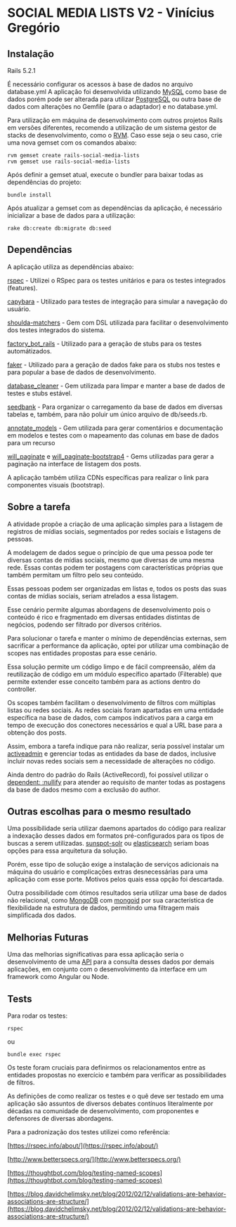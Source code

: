 # SOCIAL MEDIA LISTS V2 -   Vinícius Gregório

## Instalação

Rails 5.2.1

É necessário configurar os acessos à base de dados no arquivo database.yml
A aplicação foi desenvolvida utilizando [MySQL](https://www.mysql.com/) como base de dados porém pode ser alterada para utilizar [PostgreSQL](https://www.postgresql.org/) ou outra base de dados com alterações no Gemfile (para o adaptador) e no database.yml.

Para utilização em máquina de desenvolvimento com outros projetos Rails em versões diferentes, recomendo a utilização de um sistema gestor de stacks de desenvolvimento, como o [RVM](https://rvm.io/). Caso esse seja o seu caso, crie uma nova gemset com os comandos abaixo:

```
rvm gemset create rails-social-media-lists
rvm gemset use rails-social-media-lists
```

Após definir a gemset atual, execute o bundler para baixar todas as dependências do projeto:

```
bundle install
```

Após atualizar a gemset com as dependências da aplicação, é necessário inicializar a base de dados para a utilização:

```
rake db:create db:migrate db:seed
```

## Dependências

A aplicação utiliza as dependências abaixo:

[rspec](https://github.com/rspec/rspec-rails) - Utilizei o RSpec para os testes unitários e para os testes integrados (features).

[capybara](https://github.com/teamcapybara/capybara) - Utilizado para testes de integração para simular a navegação do usuário.

[shoulda-matchers](https://github.com/thoughtbot/shoulda-matchers) - Gem com DSL utilizada para facilitar o desenvolvimento dos testes integrados do sistema.

[factory_bot_rails](https://github.com/thoughtbot/factory_bot_rails) - Utilizado para a geração de stubs para os testes automátizados.

[faker](https://github.com/faker-ruby/faker) - Utilizado para a geração de dados fake para os stubs nos testes e para popular a base de dados de desenvolvimento.

[database_cleaner](https://github.com/DatabaseCleaner/database_cleaner) - Gem utilizada para limpar e manter a base de dados de testes e stubs estável.

[seedbank](https://github.com/james2m/seedbank) - Para organizar o carregamento da base de dados em diversas tabelas e, também, para não poluir um único arquivo de db/seeds.rb.

[annotate_models](https://github.com/ctran/annotate_models) - Gem utilizada para gerar comentários e documentação em modelos e testes com o mapeamento das colunas em base de dados para um recurso

[will_paginate](https://github.com/mislav/will_paginate) e [will_paginate-bootstrap4](https://github.com/delef/will_paginate-bootstrap4) - Gems utilizadas para gerar a paginação na interface de listagem dos posts.

A aplicação também utiliza CDNs específicas para realizar o link para componentes visuais (bootstrap).

## Sobre a tarefa

A atividade propõe a criação de uma aplicação simples para a listagem de registros de mídias sociais, segmentados por redes sociais e listagens de pessoas.

A modelagem de dados segue o princípio de que uma pessoa pode ter diversas contas de mídias sociais, mesmo que diversas de uma mesma rede. Essas contas podem ter postagens com características próprias que também permitam um filtro pelo seu conteúdo.

Essas pessoas podem ser organizadas em listas e, todos os posts das suas contas de mídias sociais, seriam atrelados a essa listagem.

Esse cenário permite algumas abordagens de desenvolvimento pois o conteúdo é rico e fragmentado em diversas entidades distintas de negócios, podendo ser filtrado por diversos critérios.

Para solucionar o tarefa e manter o mínimo de dependências externas, sem sacrificar a performance da aplicação, optei por utilizar uma combinação de scopes nas entidades propostas para esse cenário.

Essa solução permite um código limpo e de fácil compreensão, além da reutilização de código em um módulo específico apartado (Filterable) que permite extender esse conceito também para as actions dentro do controller.

Os scopes também facilitam o desenvolvimento de filtros com múltiplas listas ou redes sociais. As redes sociais foram apartadas em uma entidade específica na base de dados, com campos indicativos para a carga em tempo de execução dos conectores necessários e qual a URL base para a obtenção dos posts.

Assim, embora a tarefa indique para não realizar, seria possível instalar um [activeadmin](https://github.com/activeadmin/activeadmin) e gerenciar todas as entidades da base de dados, inclusive incluir novas redes sociais sem a necessidade de alterações no código.

Ainda dentro do padrão do Rails (ActiveRecord), foi possível utilizar o [dependent: :nullify](https://guides.rubyonrails.org/association_basics.html) para atender ao requisito de manter todas as postagens da base de dados mesmo com a exclusão do author.

## Outras escolhas para o mesmo resultado

Uma possibilidade seria utilizar daemons apartados do código para realizar a indexação desses dados em formatos pré-configurados para os tipos de buscas a serem utilizadas. [sunspot-solr](https://sunspot.github.io/) ou [elasticsearch](https://github.com/elastic/elasticsearch-ruby) seriam boas opções para essa arquitetura da solução.

Porém, esse tipo de solução exige a instalação de serviços adicionais na máquina do usuário e complicações extras desnecessárias para uma aplicação com esse porte. Motivos pelos quais essa opção foi descartada.

Outra possibilidade com ótimos resultados seria utilizar uma base de dados não relacional, como [MongoDB](https://www.mongodb.com/) com [mongoid](https://github.com/mongodb/mongoid) por sua característica de flexibilidade na estrutura de dados, permitindo uma filtragem mais simplificada dos dados.

## Melhorias Futuras

Uma das melhorias significativas para essa aplicação seria o desenvolvimento de uma [API](https://jsonapi.org/) para a consulta desses dados por demais aplicações, em conjunto com o desenvolvimento da interface em um framework como Angular ou Node.

## Tests

Para rodar os testes:

```
rspec
```

ou

```
bundle exec rspec
```

Os teste foram cruciais para definirmos os relacionamentos entre as entidades propostas no exercício e também para verificar as possibilidades de filtros.

As definições de como realizar os testes e o quê deve ser testado em uma aplicação são assuntos de diversos debates contínuos literalmente por décadas na comunidade de desenvolvimento, com proponentes e defensores de diversas abordagens.

Para a padronização dos testes utilizei como referência:

[https://rspec.info/about/](https://rspec.info/about/)

[http://www.betterspecs.org/](http://www.betterspecs.org/)

[https://thoughtbot.com/blog/testing-named-scopes](https://thoughtbot.com/blog/testing-named-scopes)

[https://blog.davidchelimsky.net/blog/2012/02/12/validations-are-behavior-associations-are-structure/](https://blog.davidchelimsky.net/blog/2012/02/12/validations-are-behavior-associations-are-structure/)
